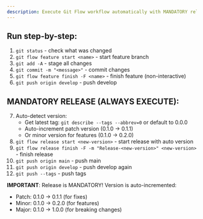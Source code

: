 ```yaml
---
description: Execute Git Flow workflow automatically with MANDATORY release
---
```


## Run step-by-step:

1. `git status` - check what was changed
2. `git flow feature start <name>` - start feature branch  
3. `git add -A` - stage all changes
4. `git commit -m "<message>"` - commit changes
5. `git flow feature finish -F <name>` - finish feature (non-interactive)
6. `git push origin develop` - push develop

## MANDATORY RELEASE (ALWAYS EXECUTE):
7. Auto-detect version:
   - Get latest tag: `git describe --tags --abbrev=0` or default to 0.0.0
   - Auto-increment patch version (0.1.0 → 0.1.1)
   - Or minor version for features (0.1.0 → 0.2.0)
8. `git flow release start <new-version>` - start release with auto version
9. `git flow release finish -F -m "Release-<new-version>" <new-version>` - finish release
10. `git push origin main` - push main
11. `git push origin develop` - push develop again
12. `git push --tags` - push tags

**IMPORTANT**: Release is MANDATORY! Version is auto-incremented:
- Patch: 0.1.0 → 0.1.1 (for fixes)
- Minor: 0.1.0 → 0.2.0 (for features)
- Major: 0.1.0 → 1.0.0 (for breaking changes)